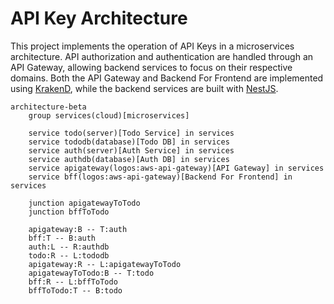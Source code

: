 # API Key Architecture

This project implements the operation of API Keys in a microservices architecture. API authorization and authentication are handled through an API Gateway, allowing backend services to focus on their respective domains. Both the API Gateway and Backend For Frontend are implemented using [KrakenD](https://www.krakend.io/), while the backend services are built with [NestJS](https://nestjs.com/).

```mermaid
architecture-beta
    group services(cloud)[microservices]

    service todo(server)[Todo Service] in services
    service tododb(database)[Todo DB] in services
    service auth(server)[Auth Service] in services
    service authdb(database)[Auth DB] in services
    service apigateway(logos:aws-api-gateway)[API Gateway] in services
    service bff(logos:aws-api-gateway)[Backend For Frontend] in services

    junction apigatewayToTodo
    junction bffToTodo

    apigateway:B -- T:auth
    bff:T -- B:auth
    auth:L -- R:authdb
    todo:R -- L:tododb
    apigateway:R -- L:apigatewayToTodo
    apigatewayToTodo:B -- T:todo
    bff:R -- L:bffToTodo
    bffToTodo:T -- B:todo
```
